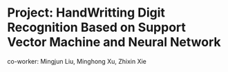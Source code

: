 # Project: HandWritting Digit Recognition Based on Support Vector Machine and Neural Network

co-worker: Mingjun Liu, Minghong Xu, Zhixin Xie
